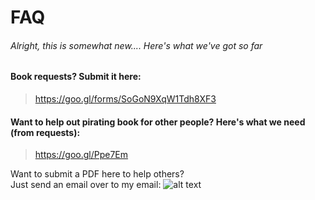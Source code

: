 # FAQ

###### Alright, this is somewhat new.... Here's what we've got so far

#### Book requests? Submit it here:   
> https://goo.gl/forms/SoGoN9XqW1Tdh8XF3

#### Want to help out pirating book for other people? Here's what we need (from requests):    
> https://goo.gl/Ppe7Em

Want to submit a PDF here to help others?   
Just send an email over to my email: ![alt text](https://github.com/wiiliam/SJSU-PDF-Project/raw/master/email-address-image.gif "My Email")
